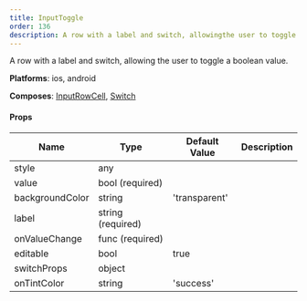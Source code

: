 ```yaml
---
title: InputToggle
order: 136
description: A row with a label and switch, allowingthe user to toggle a boolean value.@Platform ios, android@Composes InputRowCell, Switch
---
```


A row with a label and switch, allowing
the user to toggle a boolean value.

__Platforms__:  ios, android
 
 __Composes__: [InputRowCell](elements.html#InputRowCell), [Switch](elements.html#Switch) 


#### Props
Name | Type | Default Value | Description
--- | --- | --- | --- 
style | any  |   | 
value | bool  (required) |   | 
backgroundColor | string  | 'transparent' | 
label | string  (required) |   | 
onValueChange | func  (required) |   | 
editable | bool  | true | 
switchProps | object  |   | 
onTintColor | string  | 'success' | 